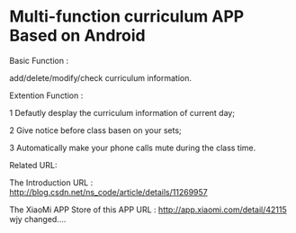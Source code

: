 Multi-function curriculum APP Based on Android
==========================================

Basic Function : 

add/delete/modify/check curriculum information.

Extention Function :

1 Defautly desplay the curriculum information of current day;

2 Give notice before class basen on your sets;

3 Automatically make your phone calls mute during the class time.

Related URL:

The Introduction URL : http://blog.csdn.net/ns_code/article/details/11269957

The XiaoMi APP Store of this APP URL : http://app.xiaomi.com/detail/42115
wjy changed....

